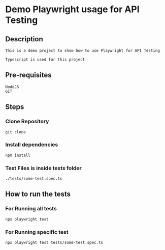 # Demo Playwright usage for API Testing

## Description
```
This is a demo project to show how to use Playwright for API Testing

Typescript is used for this project
```

## Pre-requisites
```
NodeJS
GIT
```

## Steps
### Clone Repository
```
git clone
```

### Install dependencies
```
npm install
```

### Test Files is inside tests folder
```
./tests/some-test.spec.ts
```

## How to run the tests
### For Running all tests
```
npx playwright test
```

### For Running specific test
```
npx playwright test tests/some-test.spec.ts
```

